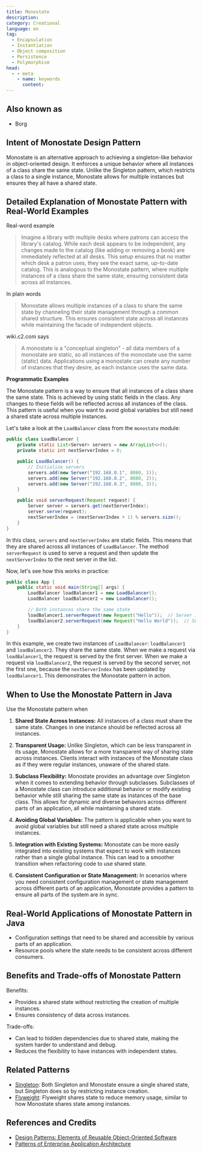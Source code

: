 ```yaml
---
title: Monostate
description:
category: Creational
language: en
tag:
  - Encapsulation
  - Instantiation
  - Object composition
  - Persistence
  - Polymorphism
head:
  - - meta
    - name: keywords
      content:
---
```


## Also known as

* Borg

## Intent of Monostate Design Pattern

Monostate is an alternative approach to achieving a singleton-like behavior in object-oriented design. It enforces a unique behavior where all instances of a class share the same state. Unlike the Singleton pattern, which restricts a class to a single instance, Monostate allows for multiple instances but ensures they all have a shared state.

## Detailed Explanation of Monostate Pattern with Real-World Examples

Real-word example

> Imagine a library with multiple desks where patrons can access the library's catalog. While each desk appears to be independent, any changes made to the catalog (like adding or removing a book) are immediately reflected at all desks. This setup ensures that no matter which desk a patron uses, they see the exact same, up-to-date catalog. This is analogous to the Monostate pattern, where multiple instances of a class share the same state, ensuring consistent data across all instances.

In plain words

> Monostate allows multiple instances of a class to share the same state by channeling their state management through a common shared structure. This ensures consistent state across all instances while maintaining the facade of independent objects.

wiki.c2.com says

> A monostate is a "conceptual singleton" - all data members of a monostate are static, so all instances of the monostate use the same (static) data. Applications using a monostate can create any number of instances that they desire, as each instance uses the same data.

**Programmatic Examples**

The Monostate pattern is a way to ensure that all instances of a class share the same state. This is achieved by using static fields in the class. Any changes to these fields will be reflected across all instances of the class. This pattern is useful when you want to avoid global variables but still need a shared state across multiple instances.

Let's take a look at the `LoadBalancer` class from the `monostate` module:

```java
public class LoadBalancer {
    private static List<Server> servers = new ArrayList<>();
    private static int nextServerIndex = 0;

    public LoadBalancer() {
        // Initialize servers
        servers.add(new Server("192.168.0.1", 8080, 1));
        servers.add(new Server("192.168.0.2", 8080, 2));
        servers.add(new Server("192.168.0.3", 8080, 3));
    }

    public void serverRequest(Request request) {
        Server server = servers.get(nextServerIndex);
        server.serve(request);
        nextServerIndex = (nextServerIndex + 1) % servers.size();
    }
}
```

In this class, `servers` and `nextServerIndex` are static fields. This means that they are shared across all instances of `LoadBalancer`. The method `serverRequest` is used to serve a request and then update the `nextServerIndex` to the next server in the list.

Now, let's see how this works in practice:

```java
public class App {
    public static void main(String[] args) {
        LoadBalancer loadBalancer1 = new LoadBalancer();
        LoadBalancer loadBalancer2 = new LoadBalancer();

        // Both instances share the same state
        loadBalancer1.serverRequest(new Request("Hello"));  // Server 1 serves the request
        loadBalancer2.serverRequest(new Request("Hello World"));  // Server 2 serves the request
    }
}
```

In this example, we create two instances of `LoadBalancer`: `loadBalancer1` and `loadBalancer2`. They share the same state. When we make a request via `loadBalancer1`, the request is served by the first server. When we make a request via `loadBalancer2`, the request is served by the second server, not the first one, because the `nextServerIndex` has been updated by `loadBalancer1`. This demonstrates the Monostate pattern in action.

## When to Use the Monostate Pattern in Java

Use the Monostate pattern when

1. **Shared State Across Instances:** All instances of a class must share the same state. Changes in one instance should be reflected across all instances.

2. **Transparent Usage:** Unlike Singleton, which can be less transparent in its usage, Monostate allows for a more transparent way of sharing state across instances. Clients interact with instances of the Monostate class as if they were regular instances, unaware of the shared state.

3. **Subclass Flexibility:** Monostate provides an advantage over Singleton when it comes to extending behavior through subclasses. Subclasses of a Monostate class can introduce additional behavior or modify existing behavior while still sharing the same state as instances of the base class. This allows for dynamic and diverse behaviors across different parts of an application, all while maintaining a shared state.

4. **Avoiding Global Variables:** The pattern is applicable when you want to avoid global variables but still need a shared state across multiple instances.

5. **Integration with Existing Systems:** Monostate can be more easily integrated into existing systems that expect to work with instances rather than a single global instance. This can lead to a smoother transition when refactoring code to use shared state.

6. **Consistent Configuration or State Management:** In scenarios where you need consistent configuration management or state management across different parts of an application, Monostate provides a pattern to ensure all parts of the system are in sync.

## Real-World Applications of Monostate Pattern in Java

* Configuration settings that need to be shared and accessible by various parts of an application.
* Resource pools where the state needs to be consistent across different consumers.

## Benefits and Trade-offs of Monostate Pattern

Benefits:

* Provides a shared state without restricting the creation of multiple instances.
* Ensures consistency of data across instances.

Trade-offs:

* Can lead to hidden dependencies due to shared state, making the system harder to understand and debug.
* Reduces the flexibility to have instances with independent states.

## Related Patterns

* [Singleton](https://java-design-patterns.com/patterns/singleton/): Both Singleton and Monostate ensure a single shared state, but Singleton does so by restricting instance creation.
* [Flyweight](https://java-design-patterns.com/patterns/flyweight/): Flyweight shares state to reduce memory usage, similar to how Monostate shares state among instances.

## References and Credits

* [Design Patterns: Elements of Reusable Object-Oriented Software](https://amzn.to/3w0pvKI)
* [Patterns of Enterprise Application Architecture](https://amzn.to/3WfKBPR)
